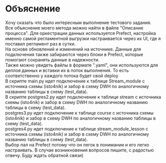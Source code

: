 # Объяснение
Хочу сказать что было интересным выполнение тестового задания.\
Все объяснение моего метода можно найти в файле "Описание процесса".
Для оркестрации данных используется Prefect, настройка именно самой регламентной выгрузки настраивается через их UI, где я поставил регламент раз в сутки. <br />
На основе обновлений и изменений на источнике. Данные для подключения также забираются через блоки в Prefect, которые помогают сохранять данные в надежности. <br />
Также можно увидеть файлы в формате ".yaml", они используются для деплоя данных и вставки их в поток выполнения. То есть соответственно у каждого потока будет свой deploy <br />
В скрипте main.py идет подключение к таблице Stream_module с источника схемы (isto4nik) и забор в схему DWH по аналогичному названию таблицы в схему (test_data). <br />
В скрипте postgres2.py идет подключение к таблице stream с источника схемы (isto4nik) и забор в схему DWH по аналогичному названию таблицы в схему (test_data).<br />
postgres3.py идет подключение к таблице course с источника схемы (isto4nik) и забор в схему DWH по аналогичному названию таблицы в схему (test_data).<br />
postgres4.py идет подключение к таблице stream_module_lesson с источника схемы (isto4nik) и забор в схему DWH по аналогичному названию таблицы в схему (test_data). <br />
Выбор пал на Prefect потому что он легок в понимании и его легко настраивать. В случае возникновения вопросов пишите, с радостью отвечу. Буду ждать обратной связи)
